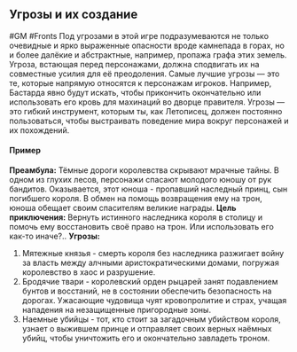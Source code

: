 ## **Угрозы и их создание**

#GM #Fronts 
Под угрозами в этой игре подразумеваются не только очевидные и ярко выраженные опасности вроде камнепада в горах, но и более далёкие и абстрактные, например, пропажа графа этих земель. Угроза, встающая перед персонажами, должна сподвигать их на совместные усилия для её преодоления. Самые лучшие угрозы — это те, которые напрямую относятся к персонажам игроков. Например, Бастарда явно будут искать, чтобы прикончить окончательно или использовать его кровь для махинаций во дворце правителя.
Угрозы — это гибкий инструмент, которым ты, как Летописец, должен постоянно пользоваться, чтобы выстраивать поведение мира вокруг персонажей и их похождений.

#### **Пример**
**Преамбула:** Тёмные дороги королевства скрывают мрачные тайны. В одном из глухих лесов, персонажи спасают молодого юношу от рук бандитов. Оказывается, этот юноша - пропавший наследный принц, сын погибшего короля. В обмен на помощь возвращения ему на трон, юноша обещает своим спасителям великие награды. 
**Цель приключения:** Вернуть истинного наследника короля в столицу и помочь ему восстановить своё право на трон. Или использовать его как-то иначе?..
**Угрозы:**

1. Мятежные князья - смерть короля без наследника разжигает войну за власть между алчными аристократическими домами, погружая королевство в хаос и разрушение.
2. Бродячие твари - королевский орден рыцарей занят подавлением бунтов и восстаний, не в состоянии обеспечить безопасность на дорогах. Ужасающие чудовища чуят кровопролитие и страх, учащая нападения на незащищенные пригородные зоны.
3. Наемные убийцы - тот, кто стоит за загадочным убийством короля, узнает о выжившем принце и отправляет своих верных наёмных убийц, чтобы уничтожить его и окончательно завладеть троном.
